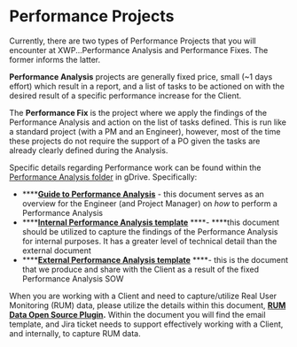# Performance Projects

Currently, there are two types of Performance Projects that you will encounter at XWP...Performance Analysis and Performance Fixes. The former informs the latter. 

**Performance Analysis** projects are generally fixed price, small \(~1 days effort\) which result in a report, and a list of tasks to be actioned on with the desired result of a specific performance increase for the Client. 

The **Performance Fix** is the project where we apply the findings of the Performance Analysis and action on the list of tasks defined. This is run like a standard project \(with a PM and an Engineer\), however, most of the time these projects do not require the support of a PO given the tasks are already clearly defined during the Analysis.

Specific details regarding Performance work can be found within the [Performance Analysis folder](https://drive.google.com/drive/folders/1jUV0r4gyGdH-VxPUdSdjF-2hTsRewSWe) in gDrive. Specifically:

* \*\*\*\*[**Guide to Performance Analysis**](https://docs.google.com/document/d/1YiyhtCXtbfBxZhC6t1Y27d7LobstjtfD78S9qZ3BIK8/edit#heading=h.h1qrrvjo154u) - this document serves as an overview for the Engineer \(and Project Manager\) on _how_ to perform a Performance Analysis
* \*\*\*\*[**Internal Performance Analysis template**](https://docs.google.com/document/d/11TEDb-C_5P88NfdTV57aRVpyhcFV_teqvEjNQFLkjhs/edit#heading=h.479w1znifl4s) ****- ****this document should be utilized to capture the findings of the Performance Analysis for internal purposes. It has a greater level of technical detail than the external document
* \*\*\*\*[**External Performance Analysis template**](https://docs.google.com/document/d/1BGk0ZQmVbopLZeth2uG5RLeEGu_k_lzESwRsvtJUuxQ/edit#heading=h.nwk4td20livm) ****- this is the document that we produce and share with the Client as a result of the fixed Performance Analysis SOW

When you are working with a Client and need to capture/utilize Real User Monitoring \(RUM\) data, please utilize the details within this document, [**RUM Data Open Source Plugin**](https://docs.google.com/document/d/1y3fIO3V4xW2PT9__D07ZcZDeD8Aq-8mkTLA7Ym3HShQ/edit?usp=sharing)**.** Within the document you will find the email template, and Jira ticket needs to support effectively working with a Client, and internally, to capture RUM data. 

